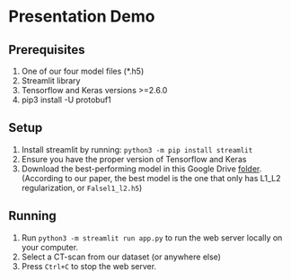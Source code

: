 # Presentation Demo

## Prerequisites

1. One of our four model files (\*.h5)
2. Streamlit library
3. Tensorflow and Keras versions >=2.6.0
4. pip3 install -U protobuf1

## Setup

1. Install streamlit by running: `python3 -m pip install streamlit`
2. Ensure you have the proper version of Tensorflow and Keras
3. Download the best-performing model in this Google Drive [folder](https://drive.google.com/drive/folders/1lgG4LkhwK06ysk9o09jS8ABqopvbBQYz). (According to our paper, the best model is the one that only has L1_L2 regularization, or `Falsel1_l2.h5`)

## Running

1. Run `python3 -m streamlit run app.py` to run the web server locally on your computer.
2. Select a CT-scan from our dataset (or anywhere else)
3. Press `Ctrl+C` to stop the web server.
